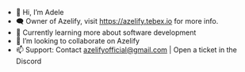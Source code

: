 - 👋 Hi, I’m Adele
- 🗨️ Owner of Azelify, visit https://azelify.tebex.io for more info.
- 🌱 Currently learning more about software development 
- 💞️ I’m looking to collaborate on Azelify
- 📫 Support: Contact azelifyofficial@gmail.com | Open a ticket in the Discord
